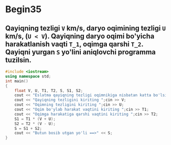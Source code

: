 # Begin35
## Qayiqning tezligi `V` km/s, daryo oqimining tezligi `U` km/s, (`U < V`). Qayiqning daryo oqimi bo'yicha harakatlanish vaqti `T_1`, oqimga qarshi `T_2`. Qayiqni yurgan `S` yo'lini aniqlovchi programma tuzilsin.
```cpp
#include <iostream>
using namespace std;
int main()
{
    float V, U, T1, T2, S, S1, S2;
    cout << "Eslatma qayiqning tezligi oqimnikiga nisbatan katta bo'lsin massala shartiga ko'ra" << endl;
    cout << "Qayiqning tezligini kiriting ";cin >> V;
    cout << "Oqimning tezligini kiriting ";cin >> U;
    cout << "Oqim bo'ylab harakat vaqtini kiriting ";cin >> T1;
    cout << "Oqimga harakatiga qarshi vaqtini kiriting ";cin >> T2;
    S1 = T1 * (V + U);
    S2 = T2 * (V - U);
    S = S1 + S2;
    cout << "Butun bosib utgan yo'li ==>" << S;
}
```
